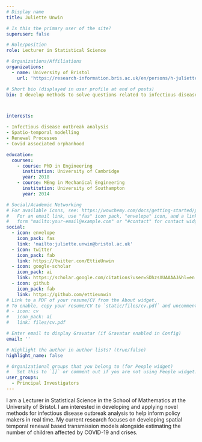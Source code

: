 ```yaml
---
# Display name
title: Juliette Unwin

# Is this the primary user of the site?
superuser: false

# Role/position
role: Lecturer in Statistical Science

# Organizations/Affiliations
organizations:
  - name: University of Bristol
    url: 'https://research-information.bris.ac.uk/en/persons/h-juliette-t-unwin'

# Short bio (displayed in user profile at end of posts)
bio: I develop methods to solve questions related to infectious disease outbreaks.



interests:

- Infectious disease outbreak analysis
- Spatio-temporal modelling
- Renewal Processes
- Covid associated orphanhood

education:
  courses:
    - course: PhD in Engineering
      institution: University of Cambridge
      year: 2018
    - course: MEng in Mechanical Engineering
      institution: University of Southampton
      year: 2014

# Social/Academic Networking
# For available icons, see: https://wowchemy.com/docs/getting-started/page-builder/#icons
#   For an email link, use "fas" icon pack, "envelope" icon, and a link in the
#   form "mailto:your-email@example.com" or "#contact" for contact widget.
social:
  - icon: envelope
    icon_pack: fas
    link: 'mailto:juliette.unwin@bristol.ac.uk'
  - icon: twitter
    icon_pack: fab
    link: https://twitter.com/EttieUnwin
  - icon: google-scholar
    icon_pack: ai
    link: https://scholar.google.com/citations?user=SDhzsXUAAAAJ&hl=en
  - icon: github
    icon_pack: fab
    link: https://github.com/ettieunwin
# Link to a PDF of your resume/CV from the About widget.
# To enable, copy your resume/CV to `static/files/cv.pdf` and uncomment the lines below.
# - icon: cv
#   icon_pack: ai
#   link: files/cv.pdf

# Enter email to display Gravatar (if Gravatar enabled in Config)
email: ''

# Highlight the author in author lists? (true/false)
highlight_name: false

# Organizational groups that you belong to (for People widget)
#   Set this to `[]` or comment out if you are not using People widget.
user_groups:
  - Principal Investigators
---
```


I am a Lecturer in Statistical Science in the School of Mathematics at the University of Bristol. I am interested in developing and applying novel methods for infectious disease outbreak analysis to help inform policy makers in real time.  My current research focuses on developing spatial temporal renewal based transmission models alongside estimating the number of children affected by COVID-19 and crises.
